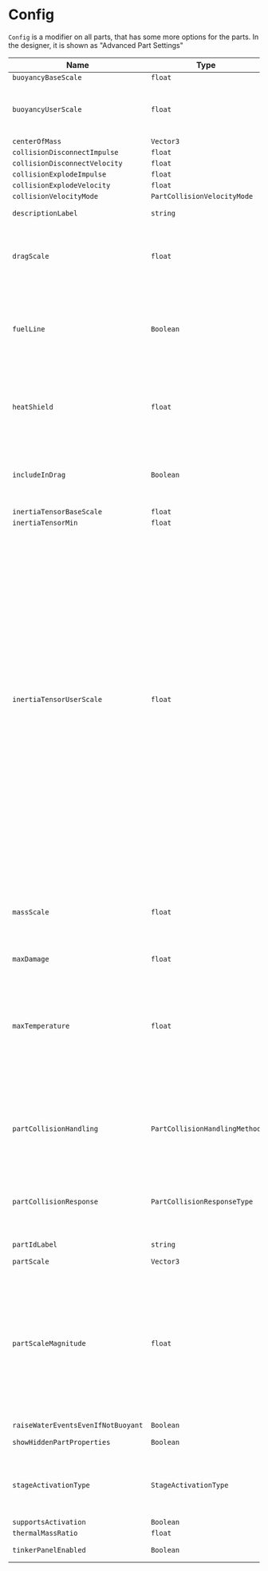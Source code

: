 # Config
`Config` is a modifier on all parts, that has some more options for the parts. In the designer, it is shown as "Advanced Part Settings"

|Name|Type|Description|
|--|--|--|
|`buoyancyBaseScale`|`float`||
|`buoyancyUserScale`|`float`|Changes how buoyant the part is in water.|
|`centerOfMass`|`Vector3`||
|`collisionDisconnectImpulse`|`float`||
|`collisionDisconnectVelocity`|`float`||
|`collisionExplodeImpulse`|`float`||
|`collisionExplodeVelocity`|`float`||
|`collisionVelocityMode`|`PartCollisionVelocityMode`||
|`descriptionLabel`|`string`|Designer only. |
|`dragScale`|`float`|Changes this part's contribution to the craft's overall drag force.|
|`fuelLine`|`Boolean`|Allow connected engines to search this part and its connected parts for fuel tanks.|
|`heatShield`|`float`|Heat shield that prevents heat damage until it depletes.|
|`includeInDrag`|`Boolean`|Determines whether or not to include this part in the drag model.|
|`inertiaTensorBaseScale`|`float`||
|`inertiaTensorMin`|`float`||
|`inertiaTensorUserScale`|`float`|Increase to strengthen movable joints which are wobbly. Increase slowly, and only as much as necessary until the joint is stable as it can dramatically slow down rotation, or cause other issues if raised too much. Note: It is irrelevant which part within a group is adjusted; values are summed between parts in a group and applied to the group as a whole.|
|`massScale`|`float`|Handy way to trick the laws of physics and increase or decrease the mass of this part.|
|`maxDamage`|`float`||
|`maxTemperature`|`float`|The maximum temperature, in Celsius, that this part can withstand before taking heat damage or depleting its heat shield.|
|`partCollisionHandling`|`PartCollisionHandlingMethod`|Determines how collisions are handled when two parts bump into each other.|
|`partCollisionResponse`|`PartCollisionResponseType`|Determines how this part reacts when it takes a solid hit.|
|`partIdLabel`|`string`|Designer only. |
|`partScale`|`Vector3`||
|`partScaleMagnitude`|`float`|Changes the size of the part. This can cause odd behavior, so for parts that have a dedicated size setting or tool we recommend you use that instead of this.|
|`raiseWaterEventsEvenIfNotBuoyant`|`Boolean`||
|`showHiddenPartProperties`|`Boolean`|Designer only. |
|`stageActivationType`|`StageActivationType`|Changes the current stage activation type of the part.|
|`supportsActivation`|`Boolean`||
|`thermalMassRatio`|`float`||
|`tinkerPanelEnabled`|`Boolean`|Designer only. |
